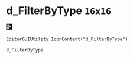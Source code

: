 # d_FilterByType `16x16`
<img src="/img/d_FilterByType.png" width=16 height=16>

``` CSharp
EditorGUIUtility.IconContent("d_FilterByType")
```
```
d_FilterByType
```
